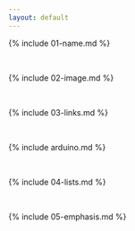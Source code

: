 ```yaml
---
layout: default
---
```


{% include 01-name.md %}

<br>

{% include 02-image.md %}

<br>

{% include 03-links.md %}

<br>

{% include arduino.md %}

<br>

{% include 04-lists.md %}

<br>

{% include 05-emphasis.md %}
